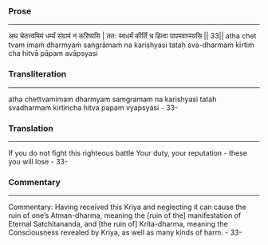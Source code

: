 ### Prose 
 --- 
अथ चेतत्त्वमिमं धर्म्यं संग्रामं न करिष्यसि |
तत: स्वधर्मं कीर्तिं च हित्वा पापमवाप्स्यसि || 33||
atha chet tvam imaṁ dharmyaṁ saṅgrāmaṁ na kariṣhyasi
tataḥ sva-dharmaṁ kīrtiṁ cha hitvā pāpam avāpsyasi

### Transliteration 
 --- 
atha chettvamimam dharmyam samgramam na karishyasi tatah svadharmam kirtincha hitva papam vyapsyasi - 33-

### Translation 
 --- 
If you do not fight this righteous battle Your duty, your reputation - these you will lose - 33-

### Commentary 
 --- 
Commentary: Having received this Kriya and neglecting it can cause the ruin of one’s Atman-dharma, meaning the [ruin of the] manifestation of Eternal Satchitananda, and [the ruin of] Krita-dharma, meaning the Consciousness revealed by Kriya, as well as many kinds of harm. - 33-